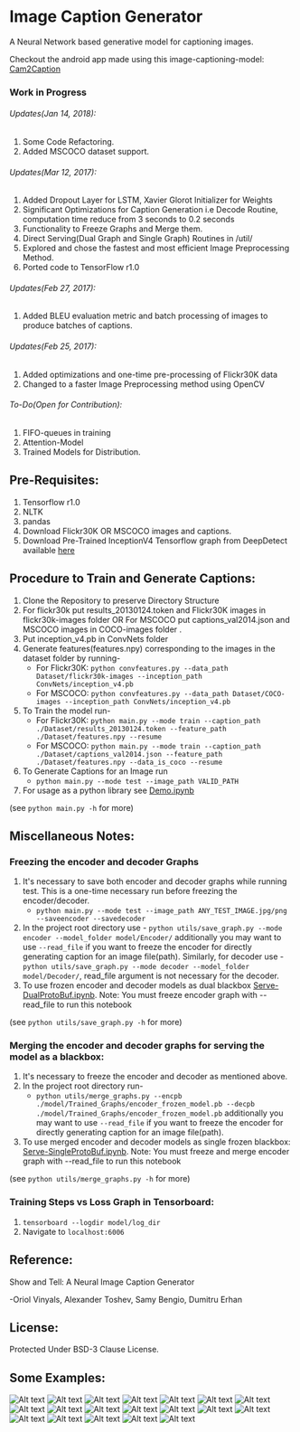 # Image Caption Generator

A Neural Network based generative model for captioning images.

Checkout the android app made using this image-captioning-model: [Cam2Caption](https://github.com/neural-nuts/Cam2Caption)
### Work in Progress

###### Updates(Jan 14, 2018):
1. Some Code Refactoring.
2. Added MSCOCO dataset support.

###### Updates(Mar 12, 2017):
1. Added Dropout Layer for LSTM, Xavier Glorot Initializer for Weights
2. Significant Optimizations for Caption Generation i.e Decode Routine, computation time reduce from 3 seconds to 0.2 seconds
3. Functionality to Freeze Graphs and Merge them.
4. Direct Serving(Dual Graph and Single Graph) Routines in /util/
5. Explored and chose the fastest and most efficient Image Preprocessing Method.
5. Ported code to TensorFlow r1.0

###### Updates(Feb 27, 2017):
1. Added BLEU evaluation metric and batch processing of images to produce batches of captions.

###### Updates(Feb 25, 2017):
1. Added optimizations and one-time pre-processing of Flickr30K data
2. Changed to a faster Image Preprocessing method using OpenCV

###### To-Do(Open for Contribution):
1. FIFO-queues in training
2. Attention-Model
3. Trained Models for Distribution.

## Pre-Requisites:
1. Tensorflow r1.0
2. NLTK
3. pandas
4. Download Flickr30K OR MSCOCO images and captions.
5. Download Pre-Trained InceptionV4 Tensorflow graph from DeepDetect available [here](https://deepdetect.com/models/tf/inception_v4.pb)

## Procedure to Train and Generate Captions:
1. Clone the Repository to preserve Directory Structure
2. For flickr30k put results_20130124.token and Flickr30K images in flickr30k-images folder OR For MSCOCO put captions_val2014.json and MSCOCO images in COCO-images folder .
3. Put inception_v4.pb in ConvNets folder
4. Generate features(features.npy) corresponding to the images in the dataset folder by running-
    - For Flickr30K: `python convfeatures.py --data_path Dataset/flickr30k-images --inception_path ConvNets/inception_v4.pb`
    - For MSCOCO: `python convfeatures.py --data_path Dataset/COCO-images --inception_path ConvNets/inception_v4.pb`
3. To Train the model run-
    - For Flickr30K: `python main.py --mode train --caption_path ./Dataset/results_20130124.token --feature_path ./Dataset/features.npy --resume`
    - For MSCOCO: `python main.py --mode train --caption_path ./Dataset/captions_val2014.json --feature_path ./Dataset/features.npy --data_is_coco --resume`
4. To Generate Captions for an Image run
    - `python main.py --mode test --image_path VALID_PATH`
5. For usage as a python library see [Demo.ipynb](https://github.com/neural-nuts/image-caption-generator/blob/master/Demo.ipynb)

(see `python main.py -h` for more)

## Miscellaneous Notes:

### Freezing the encoder and decoder Graphs
1. It's necessary to save both encoder and decoder graphs while running test. This is a one-time necessary run before freezing the encoder/decoder.
    - `python main.py --mode test --image_path ANY_TEST_IMAGE.jpg/png --saveencoder --savedecoder`
2. In the project root directory use - `python utils/save_graph.py --mode encoder --model_folder model/Encoder/` additionally you may want to use `--read_file` if you want to freeze the encoder for directly generating caption for an image file(path). Similarly, for decoder use - `python utils/save_graph.py --mode decoder --model_folder model/Decoder/`, read_file argument is not necessary for the decoder.
3. To use frozen encoder and decoder models as dual blackbox [Serve-DualProtoBuf.ipynb](https://github.com/neural-nuts/image-caption-generator/blob/master/utils/Serve-DualProtoBuf.ipynb). Note: You must freeze encoder graph with --read_file to run this notebook

(see `python utils/save_graph.py -h` for more)

### Merging the encoder and decoder graphs for serving the model as a blackbox:
1. It's necessary to freeze the encoder and decoder as mentioned above.
2. In the project root directory run-
    - `python utils/merge_graphs.py --encpb ./model/Trained_Graphs/encoder_frozen_model.pb --decpb ./model/Trained_Graphs/encoder_frozen_model.pb` additionally you may want to use `--read_file` if you want to freeze the encoder for directly generating caption for an image file(path).
3. To use merged encoder and decoder models as single frozen blackbox: [Serve-SingleProtoBuf.ipynb](https://github.com/neural-nuts/image-caption-generator/blob/master/utils/Serve-SingleProtoBuf.ipynb). Note: You must freeze and merge encoder graph with --read_file to run this notebook

(see `python utils/merge_graphs.py -h` for more)

### Training Steps vs Loss Graph in Tensorboard:
1. `tensorboard --logdir model/log_dir`
2. Navigate to `localhost:6006`


## Reference:
Show and Tell: A Neural Image Caption Generator

-Oriol Vinyals, Alexander Toshev, Samy Bengio, Dumitru Erhan

## License:
Protected Under BSD-3 Clause License.

## Some Examples:

![Alt text](/Images/gen_3126981064.jpg)
![Alt text](/Images/gen_7148046575.jpg)
![Alt text](/Images/gen_suitselfie.png)
![Alt text](/Images/gen_6.png)
![Alt text](/Images/gen_7526599338.jpg)
![Alt text](/Images/gen_4013421575.jpg)
![Alt text](/Images/gen_football.png)
![Alt text](/Images/gen_plane.png)
![Alt text](/Images/gen_comp.png)
![Alt text](/Images/gen_womanbeach.png)
![Alt text](/Images/gen_102617084.jpg)
![Alt text](/Images/gen_2230458748.jpg)
![Alt text](/Images/gen_7125476937.jpg)
![Alt text](/Images/gen_4752984291.jpg)
![Alt text](/Images/gen_cat2.png)
![Alt text](/Images/gen_283252248.jpg)
![Alt text](/Images/gen_3920626767.jpg)
![Alt text](/Images/gen_manlaptop.png)
![Alt text](/Images/gen_2461372011.jpg)
